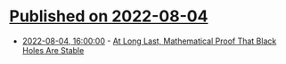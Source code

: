 # [Published on 2022-08-04](index.md)

* [2022-08-04, 16:00:00](https://science.slashdot.org/story/22/08/04/1532227/at-long-last-mathematical-proof-that-black-holes-are-stable?utm_source=rss1.0mainlinkanon&utm_medium=feed) - [At Long Last, Mathematical Proof That Black Holes Are Stable](https://science.slashdot.org/story/22/08/04/1532227/at-long-last-mathematical-proof-that-black-holes-are-stable?utm_source=rss1.0mainlinkanon&utm_medium=feed)
